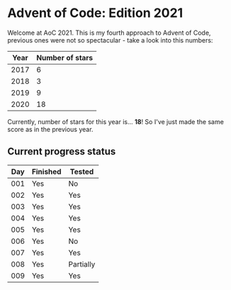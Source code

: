 # Advent of Code: Edition 2021

Welcome at AoC 2021. This is my fourth approach to Advent of Code, 
previous ones were not so spectacular - take a look into this numbers:

|  Year |  Number of stars |
|---|---|
|  2017 |  6 |
|  2018 |  3 |
|  2019 |  9 |
|  2020 |  18|

Currently, number of stars for this year is... __18__! So I've just
made the same score as in the previous year. 


## Current progress status

| Day  | Finished  | Tested  |
|---|---|---|
| 001 | Yes  | No  |
| 002  | Yes  | Yes |
| 003  | Yes  | Yes  |
| 004  | Yes  | Yes  |
| 005  | Yes  | Yes  |
| 006  | Yes  | No  |
| 007  | Yes  | Yes  |
| 008  | Yes  | Partially  |
| 009  | Yes  | Yes  |


